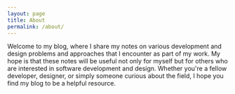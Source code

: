 ```yaml
---
layout: page
title: About
permalink: /about/
---
```


Welcome to my blog, where I share my notes on various development and design problems and approaches that I encounter as part of my work. My hope is that these notes will be useful not only for myself but for others who are interested in software development and design. Whether you're a fellow developer, designer, or simply someone curious about the field, I hope you find my blog to be a helpful resource.